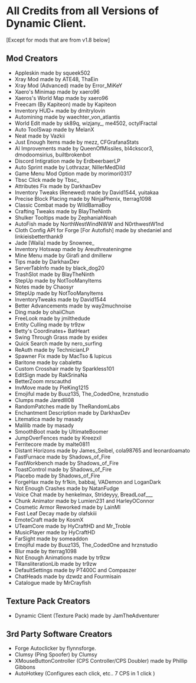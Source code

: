 # All Credits from all Versions of Dynamic Client.
[Except for mods that are from v1.8 below]
## Mod Creators
- Appleskin made by squeek502
- Xray Mod made by ATE48, ThaEin
- Xray Mod (Advanced) made by Error_MiKeY
- Xaero's Minimap made by xaero96
- Xaeros's World Map made by xaero96
- Freecam (By Kapiteon) made by Kapiteon
- Inventory HUD+ made by dmitrylovin
- Automining made by waechter_von_atlantis
- World Edit made by sk89q, wizjany_, me4502, octylFractal
- Auto ToolSwap made by MelanX
- Neat made by Vazkii
- Just Enough Items made by mezz, CFGrafanaStats
- AI Improvements made by QueenOfMissiles, bl4ckscor3, dmodoomsirius, builtbrokenbot
- Discord Intigration made by ErdbeerbaerLP
- Auto Sprint made by Lothrazar, NillerMedDild
- Game Menu Mod Option made by morimori0317
- Tbsc Click made by Tbsc_
- Attributes Fix made by DarkhaxDev
- Inventory Tweaks (Renewed) made by David1544, yuitakaa 
- Precise Block Placing made by NinjaPhenix, tterrag1098
- Classic Combat made by WildBamaBoy          
- Crafting Tweaks made by BlayTheNinth          
- Shulker Tooltips made by ZephaniahNoah     
- AutoFish made by NorthWestWindNWW and N0rthwestW1nd      
- Cloth Config API for Forge [For Autofish] made by shedaniel and linkieisbetterthank9     
- Jade [Waila] made by Snownee_      
- Inventory Hotswap made by Areuthreateningme 
- Mine Menu made by Girafi and dmillerw
- Tips made by DarkhaxDev 
- ServerTabInfo made by black_dog20 
- TrashSlot made by BlayTheNinth 
- StepUp made by NotTooManyItems 
- Notes made by Chaosyr 
- SttepUp made by NotTooManyItems
- InventoryTweaks made by David1544
- Better Advancements made by way2muchnoise 
- Ding made by ohaiiChun
- FreeLook made by jmilthedude 
- Entity Culling made by tr9zw 
- Betty's Coordinates+ BatHeart 
- Swing Through Grass made by exidex 
- Quick Search made by nero_surfing 
- ReAuth made by TechnicianLP 
- Spawner Fix made by MacTso & lupicus
- Baritone made by cabaletta 
- Custom Crosshair made by Sparkless101 
- EditSign made by RakSrinaNa 
- BetterZoom mrscauthd 
- InvMove made by PieKing1215 
- Emojiful made by Buuz135, The_CodedOne, hrznstudio 
- Clumps made Jaredlll08 
- RandomPatches made by TheRandomLabs 
- Enchantment Description made by DarkhaxDev 
- Litematica made by masady 
- Malilib made by masady 
- SmoothBoot made by UltimateBoomer 
- JumpOverFences made by Kreezxil 
- Ferritecore made by malte0811 
- Distant Horizons made by James_Seibel, cola98765 and leonardoamato 
- FastFurnace made by Shadows_of_Fire 
- FastWorkbench made by Shadows_of_Fire 
- ToastControl made by Shadows_of_Fire 
- Placebo made by Shadows_of_Fire 
- ForgeHax made by fr1kin, babbaj, VADemon and LoganDark
- Not Enough Crashes made by NatanFudge
- Voice Chat made by henkelmax, Strideyyy, BreadLoaf___ 
- Chunk Animator made by Lumien231 and HarleyOConnor 
- Cosmetic Armor Reworked made by LainMI 
- Fast Leaf Decay made by olafskiii 
- EmoteCraft made by KosmX
- UTeamCore made by HyCraftHD and Mr_Troble 
- MusicPlayer made by HyCraftHD 
- FarSight made by someaddon 
- Emojiful made by Buuz135, The_CodedOne and hrznstudio 
- Blur made by tterrag1098 
- Not Enough Animations made by tr9zw 
- TRansliterationLib made by tr9zw 
- DefaultSettings made by PT400C and Compaszer 
- ChatHeads made by dzwdz and Fourmisain 
- Catalogue made by MrCrayfish
## Texture Pack Creators
- Dynamic Client (Texture Pack) made by JamTheAdventurer 
## 3rd Party Software Creators
- Forge Autoclicker by flynnsforge.
- Clumsy (Ping Spoofer) by Clumsy
- XMouseButtonController (CPS Controller/CPS Doubler) made by Phillip Gibbons
- AutoHotkey (Configures each click, etc.. 7 CPS in 1 click )
